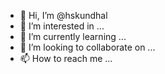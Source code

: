 - 👋 Hi, I’m @hskundhal
- 👀 I’m interested in ...
- 🌱 I’m currently learning ...
- 💞️ I’m looking to collaborate on ...
- 📫 How to reach me ...

<!---
hskundhal/hskundhal is a ✨ special ✨ repository because its `README.md` (this file) appears on your GitHub profile.
You can click the Preview link to take a look at your changes.
--->
